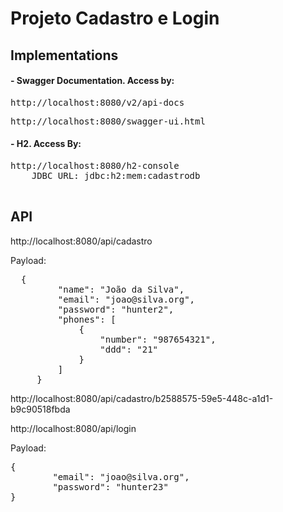 # Projeto Cadastro e Login

## Implementations

<h4>- Swagger Documentation. Access by:</h4>
    <pre>http://localhost:8080/v2/api-docs</pre>
    <pre>http://localhost:8080/swagger-ui.html</pre>

<h4>- H2. Access By: </h4>
    <pre>http://localhost:8080/h2-console
    JDBC URL: jdbc:h2:mem:cadastrodb
    </pre>

## API
http://localhost:8080/api/cadastro

Payload:
<pre>
  {
         "name": "João da Silva",
         "email": "joao@silva.org",
         "password": "hunter2",
         "phones": [
             {
                 "number": "987654321",
                 "ddd": "21"
             }
         ]
     }
</pre>

http://localhost:8080/api/cadastro/b2588575-59e5-448c-a1d1-b9c90518fbda

http://localhost:8080/api/login

Payload:
<pre>
{
        "email": "joao@silva.org",
        "password": "hunter23"
}
</pre>